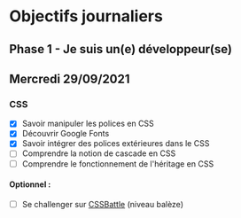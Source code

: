 # Objectifs journaliers

## Phase 1 - Je suis un(e) développeur(se)

## Mercredi 29/09/2021

### CSS

  * [x] Savoir manipuler les polices en CSS
  * [x] Découvrir Google Fonts
  * [X] Savoir intégrer des polices extérieures dans le CSS
  * [ ] Comprendre la notion de cascade en CSS
  * [ ] Comprendre le fonctionnement de l'héritage en CSS

#### Optionnel : 

  * [ ] Se challenger sur [CSSBattle](https://cssbattle.dev/) (niveau balèze)




